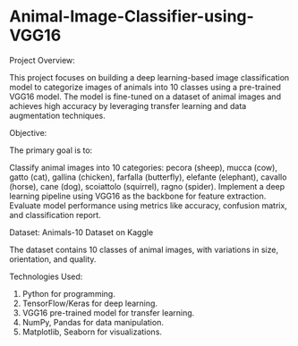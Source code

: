 # Animal-Image-Classifier-using-VGG16

Project Overview:

This project focuses on building a deep learning-based image classification model to categorize images of animals into 10 classes using a pre-trained VGG16 model. The model is fine-tuned on a dataset of animal images and achieves high accuracy by leveraging transfer learning and data augmentation techniques.


Objective:

The primary goal is to:

Classify animal images into 10 categories: pecora (sheep), mucca (cow), gatto (cat), gallina (chicken), farfalla (butterfly), elefante (elephant), cavallo (horse), cane (dog), scoiattolo (squirrel), ragno (spider).
Implement a deep learning pipeline using VGG16 as the backbone for feature extraction.
Evaluate model performance using metrics like accuracy, confusion matrix, and classification report.

Dataset: Animals-10 Dataset on Kaggle

The dataset contains 10 classes of animal images, with variations in size, orientation, and quality.

Technologies Used:

1) Python for programming.
2) TensorFlow/Keras for deep learning.
3) VGG16 pre-trained model for transfer learning.
4) NumPy, Pandas for data manipulation.
5) Matplotlib, Seaborn for visualizations.
